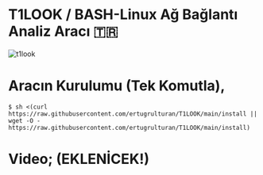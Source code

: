 # T1LOOK / BASH-Linux Ağ Bağlantı Analiz Aracı 🇹🇷

![t1look](https://1.bp.blogspot.com/-wY9fbDlmRMU/X8-1fJaPPVI/AAAAAAAABP8/FWWp9n5pE5Q62fKxrZKhnHX9t844m4JfwCLcBGAsYHQ/s924/Ekran%2Bg%25C3%25B6r%25C3%25BCnt%25C3%25BCs%25C3%25BC_2020-12-08_20-06-35.png)

# Aracın Kurulumu (Tek Komutla),
`$ sh <(curl https://raw.githubusercontent.com/ertugrulturan/T1LOOK/main/install || wget -O - https://raw.githubusercontent.com/ertugrulturan/T1LOOK/main/install)`

# Video; (EKLENİCEK!)
